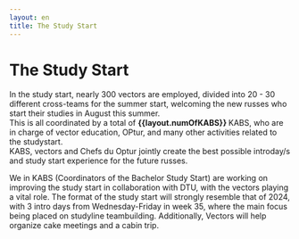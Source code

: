 ```yaml
---
layout: en
title: The Study Start
---
```

<h1>The Study Start</h1>

<p>
In the study start, nearly 300 vectors are employed, divided into 20 - 30 different cross-teams for the summer start, welcoming the new russes who start their studies in August this summer. <br> This is all coordinated by a total of <b> {{layout.numOfKABS}} </b> KABS, who are in charge of vector education, OPtur, and many other activities related to the studystart. <br> KABS, vectors and Chefs du Optur jointly create the best possible introday/s and study start experience for the future russes. <br>

We in KABS (Coordinators of the Bachelor Study Start) are working on improving the study start in collaboration with DTU, with the vectors playing a vital role. The format of the study start will strongly resemble that of 2024, with 3 intro days from Wednesday-Friday in week 35, where the main focus being placed on studyline teambuilding. Additionally, Vectors will help organize cake meetings and a cabin trip.
</p>



<!--
<p>
In the study start, almost 300 vectors are employed, divided into around 20 - 30 different cross-teams for the summer start, who altogether welcome the new russes who start their studies in August this summer.  <br>
This is all coordinated by a total of <b> {{layout.numOfKABS}} </b> KABS, who are in charge of the vector education days, OPtur, and many other activities related to the studystart. <br>
KABS, vectors and cabin bums jointly create the best possible introday/s and study start experience for the future russes.
</p>

<h2>New study start </h2>

<p>
It's no secret that the study start this year will take place in an new way. The rustrips will no longer be held, and we wish to do campus tours/intro days instead. However, this does not mean that the study start will be worse, and as a vector this year you will also have a huge opportunity to help shape the new study start here DTU. <br>
We in KABS (Coordinators of Bachelor Study Start) are doing a lot about setting the framework for the new study start, and making it all fit together. <br>
The study start in study-line teams will be the same as before with a welcome day, cake groups and a cabin trip as you know it. <br> 
<p>
-->

<!-- Vinterstart er d?d :(
For the winter start around {{layout.numOfWVectors}} vectors are hired, divided into {{layout.numOfWCKABS}} cross-teams, who welcome the new students in January 2024. -->
